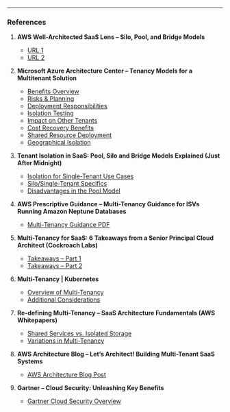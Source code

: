 ---

### References

1. **AWS Well-Architected SaaS Lens – Silo, Pool, and Bridge Models**  
   - [URL 1](https://docs.aws.amazon.com/wellarchitected/latest/saas-lens/silo-pool-and-bridge-models.html#:~:text=SaaS%20applications%20can%20be%20built,three%20categories%E2%80%94silo%2C%20bridge%2C%20and%20pool)  
   - [URL 2](https://docs.aws.amazon.com/wellarchitected/latest/saas-lens/silo-pool-and-bridge-models.html#:~:text=In%20contrast%2C%20the%20pool%20model,including%20compute%2C%20storage%2C%20messaging%2C%20etc)

2. **Microsoft Azure Architecture Center – Tenancy Models for a Multitenant Solution**  
   - [Benefits Overview](https://learn.microsoft.com/en-us/azure/architecture/guide/multitenant/considerations/tenancy-models#:~:text=Benefits%3A%20A%20key%20benefit%20of,wide%20outage)  
   - [Risks & Planning](https://learn.microsoft.com/en-us/azure/architecture/guide/multitenant/considerations/tenancy-models#:~:text=Risks%3A%20If%20you%20use%20this,be%20sure%20to%20plan%20for)  
   - [Deployment Responsibilities](https://learn.microsoft.com/en-us/azure/architecture/guide/multitenant/considerations/tenancy-models#:~:text=Your%20application%20is%20responsible%20for,when%20you%20plan%20your%20deployment)  
   - [Isolation Testing](https://learn.microsoft.com/en-us/azure/architecture/guide/multitenant/considerations/tenancy-models#:~:text=Test%20your%20isolation%20model)  
   - [Impact on Other Tenants](https://learn.microsoft.com/en-us/azure/architecture/guide/multitenant/considerations/tenancy-models#:~:text=operation%2C%20it%20might%20affect%20other,tenants)  
   - [Cost Recovery Benefits](https://learn.microsoft.com/en-us/azure/architecture/guide/multitenant/considerations/tenancy-models#:~:text=Benefits%3A%20Because%20you%27re%20still%20sharing,recover%20some%20of%20your%20costs)  
   - [Shared Resource Deployment](https://learn.microsoft.com/en-us/azure/architecture/guide/multitenant/considerations/tenancy-models#:~:text=deploy%20cheaper%20shared%20resources%20for,recover%20some%20of%20your%20costs)  
   - [Geographical Isolation](https://learn.microsoft.com/en-us/azure/architecture/guide/multitenant/considerations/tenancy-models#:~:text=multitenant%20infrastructures%2C%20but%20deploy%20single,have%20tenants%20in%20different%20geographies)

3. **Tenant Isolation in SaaS: Pool, Silo and Bridge Models Explained (Just After Midnight)**  
   - [Isolation for Single-Tenant Use Cases](https://www.justaftermidnight247.com/insights/tenant-isolation-in-saas-pool-silo-and-bridge-models-explained/#:~:text=Single,where%20the%20use%20case%20requires)  
   - [Silo/Single-Tenant Specifics](https://www.justaftermidnight247.com/insights/tenant-isolation-in-saas-pool-silo-and-bridge-models-explained/#:~:text=Silo%2Fsingle%20tenant%20model%20use%20cases)  
   - [Disadvantages in the Pool Model](https://www.justaftermidnight247.com/insights/tenant-isolation-in-saas-pool-silo-and-bridge-models-explained/#:~:text=Disadvantages%20of%20the%20pool%2Fmulti)

4. **AWS Prescriptive Guidance – Multi-Tenancy Guidance for ISVs Running Amazon Neptune Databases**  
   - [Multi-Tenancy Guidance PDF](https://docs.aws.amazon.com/pdfs/prescriptive-guidance/latest/multi-tenancy-amazon-neptune/multi-tenancy-amazon-neptune.pdf#:~:text=This%20guide%20describes%20both%20the,a%20hybrid%20model%20that%20combines)

5. **Multi-Tenancy for SaaS: 6 Takeaways from a Senior Principal Cloud Architect (Cockroach Labs)**  
   - [Takeaways – Part 1](https://www.cockroachlabs.com/blog/6-takeaways-multitenancy-saas-webinar/#:~:text=The%20truth%20is%2C%20multi,the%20same%20infrastructure%2C%20you%20can)  
   - [Takeaways – Part 2](https://www.cockroachlabs.com/blog/6-takeaways-multitenancy-saas-webinar/#:~:text=As%20our%20world%20has%20become,pressing%20question)

6. **Multi-Tenancy | Kubernetes**  
   - [Overview of Multi-Tenancy](https://kubernetes.io/docs/concepts/security/multi-tenancy/#:~:text=This%20page%20provides%20an%20overview,tenancy)  
   - [Additional Considerations](https://kubernetes.io/docs/concepts/security/multi-tenancy/#:~:text=While%20Kubernetes%20does%20not%20have,These%20are%20discussed%20below)

7. **Re-defining Multi-Tenancy – SaaS Architecture Fundamentals (AWS Whitepapers)**  
   - [Shared Services vs. Isolated Storage](https://docs.aws.amazon.com/whitepapers/latest/saas-architecture-fundamentals/re-defining-multi-tenancy.html#:~:text=The%20product%20service%20shares%20all,separate%20storage%20for%20each%20tenant)  
   - [Variations in Multi-Tenancy](https://docs.aws.amazon.com/whitepapers/latest/saas-architecture-fundamentals/re-defining-multi-tenancy.html#:~:text=Variations%20of%20this%20nature%20are,parts%20of%20your%20SaaS%20solution)

8. **AWS Architecture Blog – Let’s Architect! Building Multi-Tenant SaaS Systems**  
   - [AWS Architecture Blog Post](https://aws.amazon.com/blogs/architecture/lets-architect-building-multi-tenant-saas-systems/#:~:text=Image%3A%20The%20architectural%20model%20chosen,allocation%2C%20scalability%2C%20and%20cost%20efficiency)

9. **Gartner – Cloud Security: Unleashing Key Benefits**  
   - [Gartner Cloud Security Overview](https://www.gartner.com/en/cybersecurity/topics/cloud-security#:~:text=1.%20Malicious%20co,to%20data%20and%20reputation%20loss)

